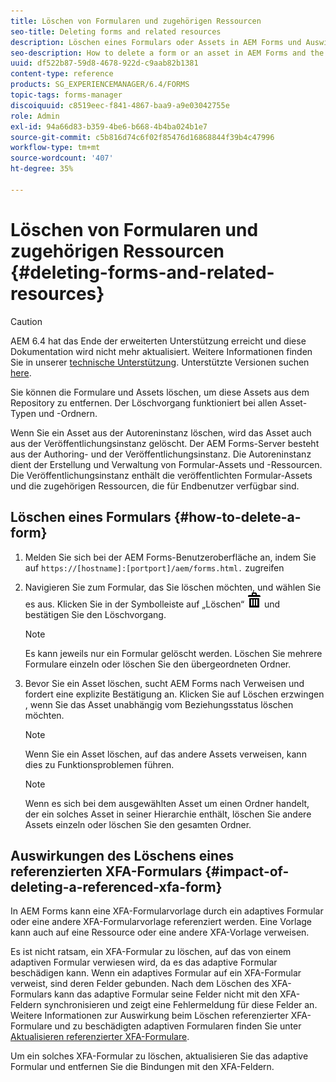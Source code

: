 ```yaml
---
title: Löschen von Formularen und zugehörigen Ressourcen
seo-title: Deleting forms and related resources
description: Löschen eines Formulars oder Assets in AEM Forms und Auswirkungen auf referenzierte und verweisende Assets und XFA-Formulare.
seo-description: How to delete a form or an asset in AEM Forms and the impact on referenced and referring assets and XFA forms.
uuid: df522b87-59d8-4678-922d-c9aab82b1381
content-type: reference
products: SG_EXPERIENCEMANAGER/6.4/FORMS
topic-tags: forms-manager
discoiquuid: c8519eec-f841-4867-baa9-a9e03042755e
role: Admin
exl-id: 94a66d83-b359-4be6-b668-4b4ba024b1e7
source-git-commit: c5b816d74c6f02f85476d16868844f39b4c47996
workflow-type: tm+mt
source-wordcount: '407'
ht-degree: 35%

---
```


# Löschen von Formularen und zugehörigen Ressourcen {#deleting-forms-and-related-resources}

>[!CAUTION]
>
>AEM 6.4 hat das Ende der erweiterten Unterstützung erreicht und diese Dokumentation wird nicht mehr aktualisiert. Weitere Informationen finden Sie in unserer [technische Unterstützung](https://helpx.adobe.com/de/support/programs/eol-matrix.html). Unterstützte Versionen suchen [here](https://experienceleague.adobe.com/docs/?lang=de).

Sie können die Formulare und Assets löschen, um diese Assets aus dem Repository zu entfernen. Der Löschvorgang funktioniert bei allen Asset-Typen und -Ordnern.

Wenn Sie ein Asset aus der Autoreninstanz löschen, wird das Asset auch aus der Veröffentlichungsinstanz gelöscht. Der AEM Forms-Server besteht aus der Authoring- und der Veröffentlichungsinstanz. Die Autoreninstanz dient der Erstellung und Verwaltung von Formular-Assets und -Ressourcen. Die Veröffentlichungsinstanz enthält die veröffentlichten Formular-Assets und die zugehörigen Ressourcen, die für Endbenutzer verfügbar sind.

## Löschen eines Formulars {#how-to-delete-a-form}

1. Melden Sie sich bei der AEM Forms-Benutzeroberfläche an, indem Sie auf `https://[hostname]:[portport]/aem/forms.html.` zugreifen
1. Navigieren Sie zum Formular, das Sie löschen möchten, und wählen Sie es aus. Klicken Sie in der Symbolleiste auf „Löschen“ ![aem6forms_delete2](assets/aem6forms_delete2.png) und bestätigen Sie den Löschvorgang.

   >[!NOTE]
   >
   >Es kann jeweils nur ein Formular gelöscht werden. Löschen Sie mehrere Formulare einzeln oder löschen Sie den übergeordneten Ordner.

1. Bevor Sie ein Asset löschen, sucht AEM Forms nach Verweisen und fordert eine explizite Bestätigung an. Klicken Sie auf Löschen erzwingen , wenn Sie das Asset unabhängig vom Beziehungsstatus löschen möchten.

   >[!NOTE]
   >
   >Wenn Sie ein Asset löschen, auf das andere Assets verweisen, kann dies zu Funktionsproblemen führen.

   >[!NOTE]
   >
   >Wenn es sich bei dem ausgewählten Asset um einen Ordner handelt, der ein solches Asset in seiner Hierarchie enthält, löschen Sie andere Assets einzeln oder löschen Sie den gesamten Ordner.

## Auswirkungen des Löschens eines referenzierten XFA-Formulars {#impact-of-deleting-a-referenced-xfa-form}

In AEM Forms kann eine XFA-Formularvorlage durch ein adaptives Formular oder eine andere XFA-Formularvorlage referenziert werden. Eine Vorlage kann auch auf eine Ressource oder eine andere XFA-Vorlage verweisen.

Es ist nicht ratsam, ein XFA-Formular zu löschen, auf das von einem adaptiven Formular verwiesen wird, da es das adaptive Formular beschädigen kann. Wenn ein adaptives Formular auf ein XFA-Formular verweist, sind deren Felder gebunden. Nach dem Löschen des XFA-Formulars kann das adaptive Formular seine Felder nicht mit den XFA-Feldern synchronisieren und zeigt eine Fehlermeldung für diese Felder an. Weitere Informationen zur Auswirkung beim Löschen referenzierter XFA-Formulare und zu beschädigten adaptiven Formularen finden Sie unter [Aktualisieren referenzierter XFA-Formulare](/help/forms/using/get-xdp-pdf-documents-aem.md#p-updating-referenced-xfa-forms-p).

Um ein solches XFA-Formular zu löschen, aktualisieren Sie das adaptive Formular und entfernen Sie die Bindungen mit den XFA-Feldern.
